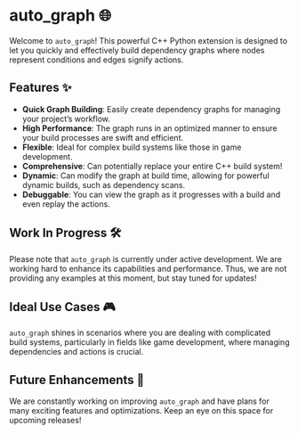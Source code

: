 # auto_graph :globe_with_meridians:

Welcome to `auto_graph`! This powerful C++ Python extension is designed to let you quickly and effectively build dependency graphs where nodes represent conditions and edges signify actions.

## Features :sparkles:

- **Quick Graph Building**: Easily create dependency graphs for managing your project’s workflow.
- **High Performance**: The graph runs in an optimized manner to ensure your build processes are swift and efficient.
- **Flexible**: Ideal for complex build systems like those in game development.
- **Comprehensive**: Can potentially replace your entire C++ build system!
- **Dynamic**: Can modify the graph at build time, allowing for powerful dynamic builds, such as dependency scans.
- **Debuggable**: You can view the graph as it progresses with a build and even replay the actions.

## Work In Progress :hammer_and_wrench:

Please note that `auto_graph` is currently under active development. We are working hard to enhance its capabilities and performance. Thus, we are not providing any examples at this moment, but stay tuned for updates! 

## Ideal Use Cases :video_game:

`auto_graph` shines in scenarios where you are dealing with complicated build systems, particularly in fields like game development, where managing dependencies and actions is crucial.

## Future Enhancements :rocket:

We are constantly working on improving `auto_graph` and have plans for many exciting features and optimizations. Keep an eye on this space for upcoming releases!